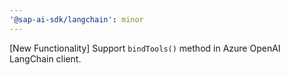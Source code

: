 ```yaml
---
'@sap-ai-sdk/langchain': minor
---
```


[New Functionality] Support `bindTools()` method in Azure OpenAI LangChain client.
